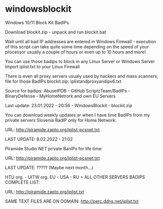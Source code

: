 # windowsblockit
Windows 10/11 Block Kit BadIPs 

Download blockit.zip - unpack and run blockit.bat

Wait until all bad IP addresses are entered in Windows Firewall - execution of this script can take quite some time depending on the speed of your processor usually a couple of hours or even up to 10 hours and more!

You can use those badips to block in any Linux Server or Windows Server
Import iplist.txt to your Linux Firewall

There is even all proxy servers usualy used by hackers and mass scanners, file for those BadIPs blockit.zip:  iplistandproxyandipv6.txt

Source for badips: AbuseIPDB - GitHub ScriptzTeam/BadIPs - BinaryDefense - MyHomeNetrork and own EU Servers

Last update: 23.01.2022 - 20:56 - WindowsBlockit - blockit.zip


You can download weekly updates or when I have time BadIPs from my private servers Slovenia BadIP only for Home Network:

URL: http://piramide.zapto.org/iplist-pcsnet.txt


LAST UPDATE: 8.02.2022 - 21:02

Piramide Studio NET private BanIPs for life time:

URL: http://piramide.zapto.org/iplist-pcsnet.txt

LAST UPDATE: ????? (Maybe next month...)

HTU org. - UITW org. EU - USA - RU + ALL OTHER SERVERS BADIPS COMPLETE LIST:

URL: http://piramide.zapto.org/iplist.txt


SAME TEXT FILES ARE ON DOMAIN: http://perc.ddns.net/iplist.txt


